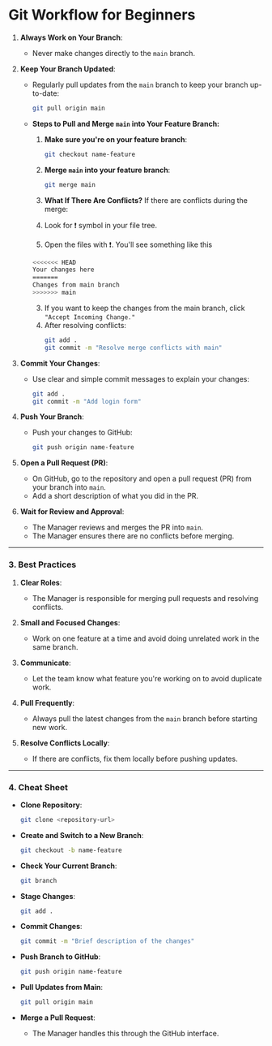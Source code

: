 # **Git Workflow for Beginners**

1. **Always Work on Your Branch**:  
   - Never make changes directly to the `main` branch.  

2. **Keep Your Branch Updated**:  
   - Regularly pull updates from the `main` branch to keep your branch up-to-date:  
     ```bash
     git pull origin main
     ```
   - **Steps to Pull and Merge `main` into Your Feature Branch:**
        1. **Make sure you're on your feature branch**:
           ```bash
           git checkout name-feature
           ```
        
        2. **Merge `main` into your feature branch**:
           ```bash
           git merge main
           ```
        
        3. **What If There Are Conflicts?**
        If there are conflicts during the merge:
        1. Look for ❗️ symbol in your file tree.
        2. Open the files with ❗️.  You'll see something like this
        ```bash
        <<<<<<< HEAD
        Your changes here
        =======
        Changes from main branch
        >>>>>>> main
        ```
        3. If you want to keep the changes from the main branch, click `"Accept Incoming Change."`
        4. After resolving conflicts:
           ```bash
           git add .
           git commit -m "Resolve merge conflicts with main"
           ```

3. **Commit Your Changes**:  
   - Use clear and simple commit messages to explain your changes:
     ```bash
     git add .
     git commit -m "Add login form"
     ```

4. **Push Your Branch**:  
   - Push your changes to GitHub:  
     ```bash
     git push origin name-feature
     ```

5. **Open a Pull Request (PR)**:  
   - On GitHub, go to the repository and open a pull request (PR) from your branch into `main`.  
   - Add a short description of what you did in the PR.

6. **Wait for Review and Approval**:  
   - The Manager reviews and merges the PR into `main`.  
   - The Manager ensures there are no conflicts before merging.  

---

### 3. **Best Practices**
1. **Clear Roles**:  
   - The Manager is responsible for merging pull requests and resolving conflicts.  

2. **Small and Focused Changes**:  
   - Work on one feature at a time and avoid doing unrelated work in the same branch.  

3. **Communicate**:  
   - Let the team know what feature you're working on to avoid duplicate work.  

4. **Pull Frequently**:  
   - Always pull the latest changes from the `main` branch before starting new work.  

5. **Resolve Conflicts Locally**:  
   - If there are conflicts, fix them locally before pushing updates.

---

### 4. **Cheat Sheet**
- **Clone Repository**:  
  ```bash
  git clone <repository-url>
  ```

- **Create and Switch to a New Branch**:  
  ```bash
  git checkout -b name-feature
  ```

- **Check Your Current Branch**:  
  ```bash
  git branch
  ```

- **Stage Changes**:  
  ```bash
  git add .
  ```

- **Commit Changes**:  
  ```bash
  git commit -m "Brief description of the changes"
  ```

- **Push Branch to GitHub**:  
  ```bash
  git push origin name-feature
  ```

- **Pull Updates from Main**:  
  ```bash
  git pull origin main
  ```

- **Merge a Pull Request**:  
  - The Manager handles this through the GitHub interface.  

